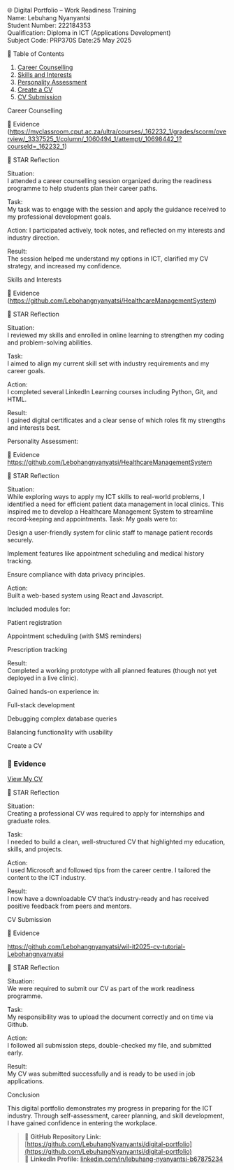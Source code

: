 🌐 Digital Portfolio – Work Readiness Training  
Name: Lebuhang Nyanyantsi  
Student Number: 222184353  
Qualification: Diploma in ICT (Applications Development)  
Subject Code: PRP370S 
Date:25 May 2025


 📌 Table of Contents

1. [Career Counselling](#career-counselling)
2. [Skills and Interests](#skills-and-interests)
3. [Personality Assessment](#personality-assessment)
4. [Create a CV](#create-a-cv)
5. [CV Submission](#cv-submission)


Career Counselling

 📁 Evidence
(https://myclassroom.cput.ac.za/ultra/courses/_162232_1/grades/scorm/overview/_3337525_1/column/_1060494_1/attempt/_10698442_1?courseId=_162232_1) 

🧠 STAR Reflection

Situation:  
I attended a career counselling session organized during the readiness programme to help students plan their career paths.

Task:  
My task was to engage with the session and apply the guidance received to my professional development goals.

Action: 
I participated actively, took notes, and reflected on my interests and industry direction.

Result:  
The session helped me understand my options in ICT, clarified my CV strategy, and increased my confidence.



Skills and Interests

📁 Evidence
(https://github.com/Lebohangnyanyatsi/HealthcareManagementSystem)

🧠 STAR Reflection

Situation:  
I reviewed my skills and enrolled in online learning to strengthen my coding and problem-solving abilities.

Task:  
I aimed to align my current skill set with industry requirements and my career goals.

Action:  
I completed several LinkedIn Learning courses including Python, Git, and HTML.

Result:  
I gained digital certificates and a clear sense of which roles fit my strengths and interests best.


Personality Assessment:

📁 Evidence
https://github.com/Lebohangnyanyatsi/HealthcareManagementSystem

🧠 STAR Reflection

Situation:  
While exploring ways to apply my ICT skills to real-world problems, I identified a need for efficient patient data management in local clinics. 
This inspired me to develop a Healthcare Management System to streamline record-keeping and appointments.
Task: 
My goals were to:

Design a user-friendly system for clinic staff to manage patient records securely.

Implement features like appointment scheduling and medical history tracking.

Ensure compliance with data privacy principles.


Action:  
Built a web-based system using React and Javascript.

Included modules for:

Patient registration

Appointment scheduling (with SMS reminders)

Prescription tracking

Result:  
Completed a working prototype with all planned features (though not yet deployed in a live clinic).

Gained hands-on experience in:

Full-stack development

Debugging complex database queries

Balancing functionality with usability



Create a CV

### 📁 Evidence
 
[View My CV](https://drive.google.com/file/d/1VqYRosS6oQvu6eMkF77FEXkS5vSX6ECW/view?usp=sharing)  


🧠 STAR Reflection

Situation:  
Creating a professional CV was required to apply for internships and graduate roles.

Task:  
I needed to build a clean, well-structured CV that highlighted my education, skills, and projects.

Action:  
I used Microsoft and followed tips from the career centre. I tailored the content to the ICT industry.

Result:  
I now have a downloadable CV that’s industry-ready and has received positive feedback from peers and mentors.



CV Submission

📁 Evidence

https://github.com/Lebohangnyanyatsi/wil-it2025-cv-tutorial-Lebohangnyanyatsi

🧠 STAR Reflection

Situation:  
We were required to submit our CV as part of the work readiness programme.

Task:  
My responsibility was to upload the document correctly and on time via Github.

Action:  
I followed all submission steps, double-checked my file, and submitted early.

Result:  
My CV was submitted successfully and is ready to be used in job applications.


Conclusion

This digital portfolio demonstrates my progress in preparing for the ICT industry. Through self-assessment, career planning, and skill development, I have gained confidence in entering the workplace.

> 🔗 **GitHub Repository Link:** [https://github.com/LebuhangNyanyantsi/digital-portfolio](https://github.com/LebuhangNyanyantsi/digital-portfolio)  
> 🔗 **LinkedIn Profile:** [linkedin.com/in/lebuhang-nyanyantsi-b67875234](https://linkedin.com/in/lebuhang-nyanyantsi-b67875234)
